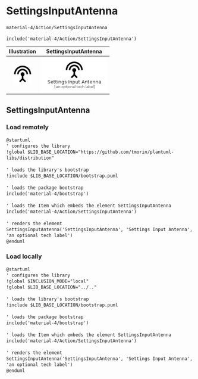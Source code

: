# SettingsInputAntenna


```text
material-4/Action/SettingsInputAntenna
```

```text
include('material-4/Action/SettingsInputAntenna')
```



| Illustration | SettingsInputAntenna |
| :---: | :---: |
| ![illustration for Illustration](../../material-4/Action/SettingsInputAntenna.png) | ![illustration for SettingsInputAntenna](../../material-4/Action/SettingsInputAntenna.Local.png) |




## SettingsInputAntenna

### Load remotely
```plantuml
@startuml
' configures the library
!global $LIB_BASE_LOCATION="https://github.com/tmorin/plantuml-libs/distribution"

' loads the library's bootstrap
!include $LIB_BASE_LOCATION/bootstrap.puml

' loads the package bootstrap
include('material-4/bootstrap')

' loads the Item which embeds the element SettingsInputAntenna
include('material-4/Action/SettingsInputAntenna')

' renders the element
SettingsInputAntenna('SettingsInputAntenna', 'Settings Input Antenna', 'an optional tech label')
@enduml
```

### Load locally
```plantuml
@startuml
' configures the library
!global $INCLUSION_MODE="local"
!global $LIB_BASE_LOCATION="../.."

' loads the library's bootstrap
!include $LIB_BASE_LOCATION/bootstrap.puml

' loads the package bootstrap
include('material-4/bootstrap')

' loads the Item which embeds the element SettingsInputAntenna
include('material-4/Action/SettingsInputAntenna')

' renders the element
SettingsInputAntenna('SettingsInputAntenna', 'Settings Input Antenna', 'an optional tech label')
@enduml
```

